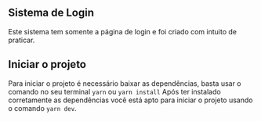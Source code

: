 ## Sistema de Login

Este sistema tem somente a página de login e foi criado com intuito de praticar.

## Iniciar o projeto

Para iniciar o projeto é necessário baixar as dependências, basta usar o comando no seu terminal ```yarn``` ou ```yarn install```
Após ter instalado corretamente as dependências você está apto para iniciar o projeto usando o comando ```yarn dev```.